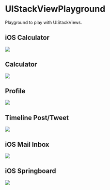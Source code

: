 # UIStackViewPlayground
Playground to play with UIStackViews.

## iOS Calculator

![](https://raw.githubusercontent.com/dasdom/UIStackViewPlayground/master/screenShots/Screen%20Shot%202015-06-26%20at%2016.36.17.png)

## Calculator

![](https://raw.githubusercontent.com/dasdom/UIStackViewPlayground/master/screenShots/Screen%20Shot%202015-06-26%20at%2011.15.55.png)

## Profile

![](https://raw.githubusercontent.com/dasdom/UIStackViewPlayground/master/screenShots/Screen%20Shot%202015-06-26%20at%2011.16.32.png)

## Timeline Post/Tweet

![](https://raw.githubusercontent.com/dasdom/UIStackViewPlayground/master/screenShots/Screen%20Shot%202015-06-26%20at%2011.34.54.png)

## iOS Mail Inbox

![](https://raw.githubusercontent.com/dasdom/UIStackViewPlayground/master/screenShots/Screen%20Shot%202015-06-27%20at%2017.58.13.png)

## iOS Springboard

![](https://raw.githubusercontent.com/dasdom/UIStackViewPlayground/master/screenShots/Screen%20Shot%202015-10-02%20at%2013.23.07.png)
